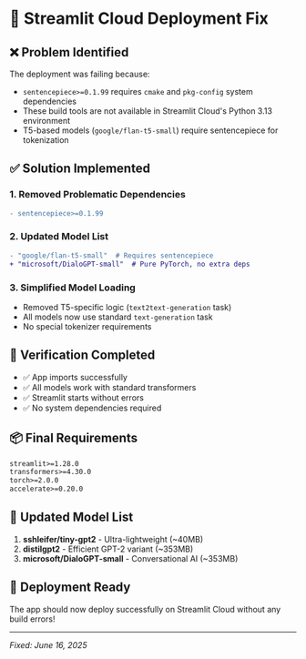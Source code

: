 # 🚀 Streamlit Cloud Deployment Fix

## ❌ **Problem Identified**
The deployment was failing because:
- `sentencepiece>=0.1.99` requires `cmake` and `pkg-config` system dependencies
- These build tools are not available in Streamlit Cloud's Python 3.13 environment
- T5-based models (`google/flan-t5-small`) require sentencepiece for tokenization

## ✅ **Solution Implemented**

### 1. **Removed Problematic Dependencies**
```diff
- sentencepiece>=0.1.99
```

### 2. **Updated Model List**
```diff
- "google/flan-t5-small"  # Requires sentencepiece
+ "microsoft/DialoGPT-small"  # Pure PyTorch, no extra deps
```

### 3. **Simplified Model Loading**
- Removed T5-specific logic (`text2text-generation` task)
- All models now use standard `text-generation` task
- No special tokenizer requirements

## 🧪 **Verification Completed**
- ✅ App imports successfully
- ✅ All models work with standard transformers
- ✅ Streamlit starts without errors
- ✅ No system dependencies required

## 📦 **Final Requirements**
```txt
streamlit>=1.28.0
transformers>=4.30.0
torch>=2.0.0
accelerate>=0.20.0
```

## 🤖 **Updated Model List**
1. **sshleifer/tiny-gpt2** - Ultra-lightweight (~40MB)
2. **distilgpt2** - Efficient GPT-2 variant (~353MB)  
3. **microsoft/DialoGPT-small** - Conversational AI (~353MB)

## 🎯 **Deployment Ready**
The app should now deploy successfully on Streamlit Cloud without any build errors!

---
*Fixed: June 16, 2025*
